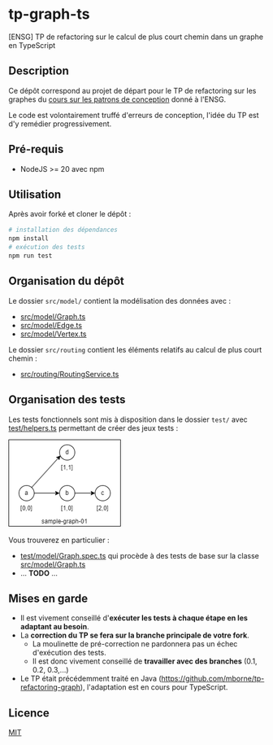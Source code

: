 # tp-graph-ts

[ENSG] TP de refactoring sur le calcul de plus court chemin dans un graphe en TypeScript

## Description

Ce dépôt correspond au projet de départ pour le TP de refactoring sur les graphes du [cours sur les patrons de conception](https://github.com/mborne/cours-patron-conception#readme) donné à l'ENSG.

Le code est volontairement truffé d'erreurs de conception, l'idée du TP est d'y remédier progressivement.

## Pré-requis

* NodeJS >= 20 avec npm

## Utilisation

Après avoir forké et cloner le dépôt :

```bash
# installation des dépendances
npm install
# exécution des tests
npm run test
```

## Organisation du dépôt

Le dossier `src/model/` contient la modélisation des données avec :

* [src/model/Graph.ts](src/model/Graph.ts)
* [src/model/Edge.ts](src/model/Edge.ts)
* [src/model/Vertex.ts](src/model/Vertex.ts)

Le dossier `src/routing` contient les éléments relatifs au calcul de plus court chemin :

* [src/routing/RoutingService.ts](src/routing/RoutingService.ts)


## Organisation des tests

Les tests fonctionnels sont mis à disposition dans le dossier `test/` avec [test/helpers.ts](test/helpers.ts) permettant de créer des jeux tests :

![docs/sample-graph-01.drawio.png](docs/sample-graph-01.drawio.png)

Vous trouverez en particulier :

* [test/model/Graph.spec.ts](test/model/Graph.spec.ts) qui procède à des tests de base sur la classe [src/model/Graph.ts](src/model/Graph.ts)
* ... **TODO** ...

## Mises en garde

* Il est vivement conseillé d'**exécuter les tests à chaque étape en les adaptant au besoin**.
* La **correction du TP se fera sur la branche principale de votre fork**.
  * La moulinette de pré-correction ne pardonnera pas un échec d'exécution des tests.
  * Il est donc vivement conseillé de **travailler avec des branches** (0.1, 0.2, 0.3,...)
* Le TP était précédemment traité en Java (https://github.com/mborne/tp-refactoring-graph), l'adaptation est en cours pour TypeScript.

## Licence

[MIT](LICENSE)
